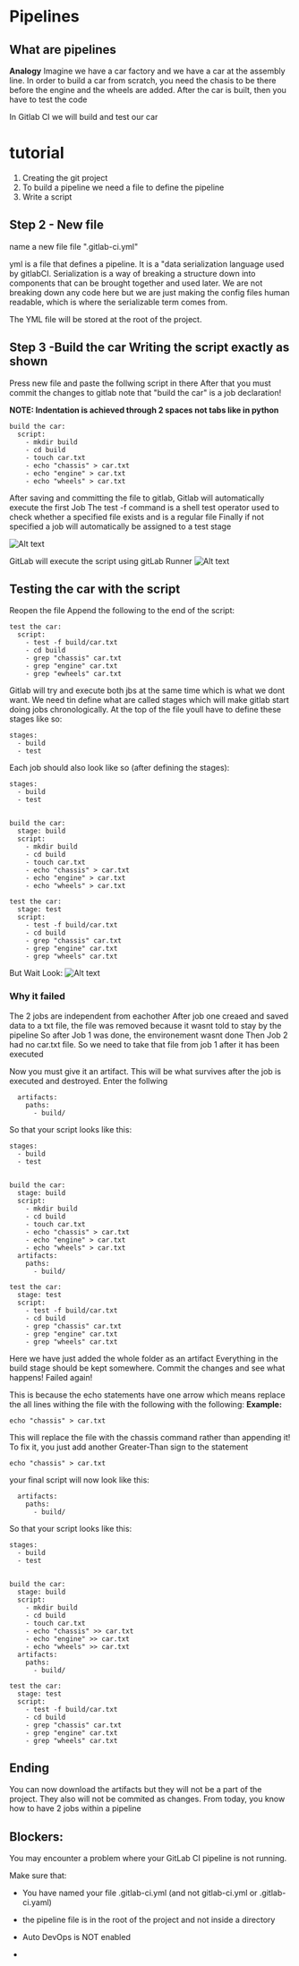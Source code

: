 # Pipelines

## What are pipelines
**Analogy**
Imagine we have a car factory and we have a car at the assembly line.
In order to build a car from scratch, you need the chasis to be there before the engine and the wheels are added. 
After the car is built, then you have to test the code

In Gitlab CI we will build and test our car


# tutorial

1. Creating the git project
2. To build a pipeline we need a file to define the pipeline
3. Write a script

## Step 2 - New file

name a new file file ".gitlab-ci.yml"

yml is a file that defines a pipeline. It is a "data serialization language used by gitlabCI.
Serialization is a way of breaking a structure down into components that can be brought together and used later.
We are not breaking down any code here but we are just making the config files human readable, which is where the serializable term comes from.

The YML file will be stored at the root of the project.

## Step 3 -Build the car Writing the script exactly as shown

Press new file and paste the follwing script in there
After that you must commit the changes to gitlab
note that "build the car" is a job declaration!

**NOTE: Indentation is achieved through 2 spaces not tabs like in python**
```
build the car:
  script:
    - mkdir build
    - cd build
    - touch car.txt
    - echo "chassis" > car.txt
    - echo "engine" > car.txt
    - echo "wheels" > car.txt

```
After saving and committing the file to gitlab, Gitlab will automatically execute the first Job
The test -f command is a shell test operator used to check whether a specified file exists and is a regular file
Finally if not specified a job will automatically be assigned to a test stage

![Alt text](<Images/1RunningFirstPipeline.png>)

GitLab will execute the script using gitLab Runner 
![Alt text](<Images/2RunningScript.png>)

## Testing the car with the script
Reopen the file
Append the following to the end of the script:
```
test the car:
  script:
    - test -f build/car.txt
    - cd build
    - grep "chassis" car.txt
    - grep "engine" car.txt
    - grep "ewheels" car.txt
```


Gitlab will try and execute both jbs at the same time which is what we dont want.
We need tin define what are called stages which will make gitlab start doing jobs chronologically.
At the top of the file youll have to define these stages like so:
```
stages:
  - build
  - test
```

Each job should also look like so (after defining the stages):
```
stages:
  - build
  - test


build the car:
  stage: build
  script:
    - mkdir build
    - cd build
    - touch car.txt
    - echo "chassis" > car.txt
    - echo "engine" > car.txt
    - echo "wheels" > car.txt

test the car:
  stage: test
  script:
    - test -f build/car.txt
    - cd build
    - grep "chassis" car.txt
    - grep "engine" car.txt
    - grep "wheels" car.txt

```

But Wait Look:
![Alt text](<Images/3Final Pipeline.png>)

### Why it failed
The 2 jobs are independent from eachother
After job one creaed and saved data to a txt file, the file was removed because it wasnt told to stay by the pipeline
So after Job 1 was done, the environement wasnt done
Then Job 2 had no car.txt file.
So we need to take that file from job 1 after it has been executed

Now you must give it an artifact. This will be what survives after the job is executed and destroyed. Enter the follwing

```
  artifacts:
    paths:
      - build/
```
So that your script looks like this:
```
stages:
  - build
  - test


build the car:
  stage: build
  script:
    - mkdir build
    - cd build
    - touch car.txt
    - echo "chassis" > car.txt
    - echo "engine" > car.txt
    - echo "wheels" > car.txt
  artifacts:
    paths:
      - build/

test the car:
  stage: test
  script:
    - test -f build/car.txt
    - cd build
    - grep "chassis" car.txt
    - grep "engine" car.txt
    - grep "wheels" car.txt

```

Here we have just added the whole folder as an artifact
Everything in the build stage should be kept somewhere.
Commit the changes and see what happens!
Failed again!

This is because the echo statements have one arrow which means replace the all lines withing the file with the following with the following:
**Example:**
```
echo "chassis" > car.txt
```
This will replace the file with the chassis command rather than appending it!
To fix it, you just add another Greater-Than sign to the statement 

```
echo "chassis" > car.txt
```
your final script will now look like this:

```
  artifacts:
    paths:
      - build/
```
So that your script looks like this:
```
stages:
  - build
  - test


build the car:
  stage: build
  script:
    - mkdir build
    - cd build
    - touch car.txt
    - echo "chassis" >> car.txt
    - echo "engine" >> car.txt
    - echo "wheels" >> car.txt
  artifacts:
    paths:
      - build/

test the car:
  stage: test
  script:
    - test -f build/car.txt
    - cd build
    - grep "chassis" car.txt
    - grep "engine" car.txt
    - grep "wheels" car.txt

```

## Ending
You can now download the artifacts but they will not be a part of the project. They also will not be commited as changes.
From today, you know how to have 2 jobs within a pipeline 


## Blockers:

You may encounter a problem where your GitLab CI pipeline is not running.

Make sure that:

- You have named your file .gitlab-ci.yml (and not gitlab-ci.yml or .gitlab-ci.yaml)

- the pipeline file is in the root of the project and not inside a directory

- Auto DevOps is NOT enabled
- 